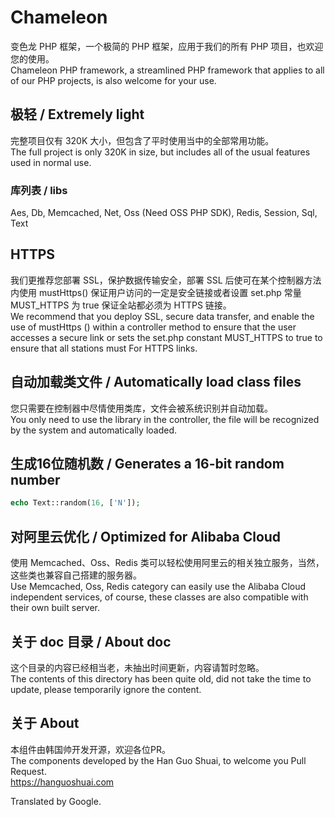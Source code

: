 # Chameleon
变色龙 PHP 框架，一个极简的 PHP 框架，应用于我们的所有 PHP 项目，也欢迎您的使用。  
Chameleon PHP framework, a streamlined PHP framework that applies to all of our PHP projects, is also welcome for your use.  

## 极轻 / Extremely light
完整项目仅有 320K 大小，但包含了平时使用当中的全部常用功能。  
The full project is only 320K in size, but includes all of the usual features used in normal use.  
### 库列表 / libs
Aes, Db, Memcached, Net, Oss (Need OSS PHP SDK), Redis, Session, Sql, Text

## HTTPS
我们更推荐您部署 SSL，保护数据传输安全，部署 SSL 后使可在某个控制器方法内使用 mustHttps() 保证用户访问的一定是安全链接或者设置 set.php 常量 MUST_HTTPS 为 true 保证全站都必须为 HTTPS 链接。  
We recommend that you deploy SSL, secure data transfer, and enable the use of mustHttps () within a controller method to ensure that the user accesses a secure link or sets the set.php constant MUST_HTTPS to true to ensure that all stations must For HTTPS links.  

## 自动加载类文件 / Automatically load class files
您只需要在控制器中尽情使用类库，文件会被系统识别并自动加载。  
You only need to use the library in the controller, the file will be recognized by the system and automatically loaded.  
  
## 生成16位随机数 / Generates a 16-bit random number
```php
echo Text::random(16, ['N']);
```
  
## 对阿里云优化 / Optimized for Alibaba Cloud
使用 Memcached、Oss、Redis 类可以轻松使用阿里云的相关独立服务，当然，这些类也兼容自己搭建的服务器。  
Use Memcached, Oss, Redis category can easily use the Alibaba Cloud independent services, of course, these classes are also compatible with their own built server.  
  
## 关于 doc 目录 / About doc
这个目录的内容已经相当老，未抽出时间更新，内容请暂时忽略。  
The contents of this directory has been quite old, did not take the time to update, please temporarily ignore the content.  
  
## 关于 About
本组件由韩国帅开发开源，欢迎各位PR。  
The components developed by the Han Guo Shuai, to welcome you Pull Request.  
https://hanguoshuai.com  
  
Translated by Google.